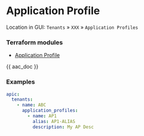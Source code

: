 # Application Profile

Location in GUI:
`Tenants` » `XXX` » `Application Profiles`

### Terraform modules

* [Application Profile](https://registry.terraform.io/modules/netascode/application-profile/aci/latest)

{{ aac_doc }}
### Examples

```yaml
apic:
  tenants:
    - name: ABC
      application_profiles:
        - name: AP1
          alias: AP1-ALIAS
          description: My AP Desc
```
